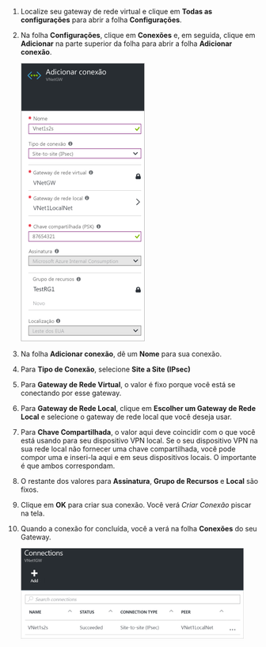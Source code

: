 1. Localize seu gateway de rede virtual e clique em **Todas as configurações** para abrir a folha **Configurações**.

2. Na folha **Configurações**, clique em **Conexões** e, em seguida, clique em **Adicionar** na parte superior da folha para abrir a folha **Adicionar conexão**.

	![Criar uma conexão site a site](./media/vpn-gateway-add-site-to-site-connection-rm-portal-include/addconnection250.png)

3. Na folha **Adicionar conexão**, dê um **Nome** para sua conexão.

4. Para **Tipo de Conexão**, selecione **Site a Site (IPsec)**

5. Para **Gateway de Rede Virtual**, o valor é fixo porque você está se conectando por esse gateway.

6. Para **Gateway de Rede Local**, clique em **Escolher um Gateway de Rede Local** e selecione o gateway de rede local que você deseja usar.

7. Para **Chave Compartilhada**, o valor aqui deve coincidir com o que você está usando para seu dispositivo VPN local. Se o seu dispositivo VPN na sua rede local não fornecer uma chave compartilhada, você pode compor uma e inseri-la aqui e em seus dispositivos locais. O importante é que ambos correspondam.

8. O restante dos valores para **Assinatura**, **Grupo de Recursos** e **Local** são fixos.

9. Clique em **OK** para criar sua conexão. Você verá *Criar Conexão* piscar na tela.

10. Quando a conexão for concluída, você a verá na folha **Conexões** do seu Gateway.

	![Criar uma conexão site a site](./media/vpn-gateway-add-site-to-site-connection-rm-portal-include/connectionstatus450.png)

<!----HONumber=AcomDC_0406_2016-->